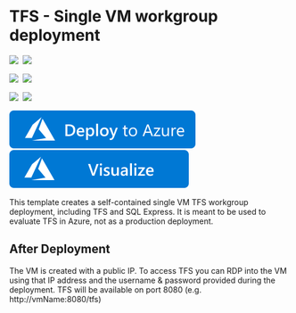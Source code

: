 # TFS - Single VM workgroup deployment

<IMG SRC="https://azurequickstartsservice.blob.core.windows.net/badges/tfs-basic-workgroup/PublicLastTestDate.svg" />&nbsp;
<IMG SRC="https://azurequickstartsservice.blob.core.windows.net/badges/tfs-basic-workgroup/PublicDeployment.svg" />&nbsp;

<IMG SRC="https://azurequickstartsservice.blob.core.windows.net/badges/tfs-basic-workgroup/FairfaxLastTestDate.svg" />&nbsp;
<IMG SRC="https://azurequickstartsservice.blob.core.windows.net/badges/tfs-basic-workgroup/FairfaxDeployment.svg" />&nbsp;

<IMG SRC="https://azurequickstartsservice.blob.core.windows.net/badges/tfs-basic-workgroup/BestPracticeResult.svg" />&nbsp;
<IMG SRC="https://azurequickstartsservice.blob.core.windows.net/badges/tfs-basic-workgroup/CredScanResult.svg" />&nbsp;

<a href="https://portal.azure.com/#create/Microsoft.Template/uri/https%3A%2F%2Fraw.githubusercontent.com%2FAzure%2Fazure-quickstart-templates%2Fmaster%2Ftfs-basic-workgroup%2Fazuredeploy.json" target="_blank">
    <img src="https://raw.githubusercontent.com/Azure/azure-quickstart-templates/master/1-CONTRIBUTION-GUIDE/images/deploytoazure.svg?sanitize=true"/> 
</a>
<a href="http://armviz.io/#/?load=https%3A%2F%2Fraw.githubusercontent.com%2FAzure%2Fazure-quickstart-templates%2Fmaster%2Ftfs-basic-workgroup%2Fazuredeploy.json" target="_blank">
    <img src="https://raw.githubusercontent.com/Azure/azure-quickstart-templates/master/1-CONTRIBUTION-GUIDE/images/visualizebutton.svg?sanitize=true"/> 
</a>

This template creates a self-contained single VM TFS workgroup deployment, including TFS and SQL Express. It is meant to be used to evaluate TFS in Azure, not as a production deployment.

## After Deployment

The VM is created with a public IP. To access TFS you can RDP into the VM using that IP address and the username & password provided during the deployment. TFS will be available on port 8080 (e.g. http://vmName:8080/tfs)

